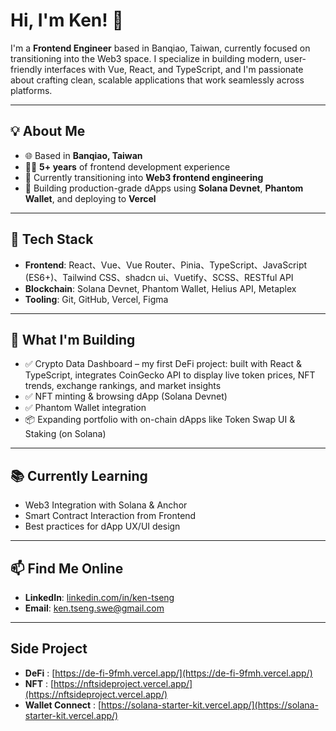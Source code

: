 # Hi, I'm Ken! 👋

I'm a **Frontend Engineer** based in Banqiao, Taiwan, currently focused on transitioning into the Web3 space. I specialize in building modern, user-friendly interfaces with Vue, React, and TypeScript, and I'm passionate about crafting clean, scalable applications that work seamlessly across platforms.

---

## 💡 About Me

- 🌐 Based in **Banqiao, Taiwan**
- 🧑‍💻 **5+ years** of frontend development experience
- 🔁 Currently transitioning into **Web3 frontend engineering**
- 🎯 Building production-grade dApps using **Solana Devnet**, **Phantom Wallet**, and deploying to **Vercel**

---

## 🔧 Tech Stack

- **Frontend**: React、Vue、Vue Router、Pinia、TypeScript、JavaScript (ES6+)、Tailwind CSS、shadcn ui、Vuetify、SCSS、RESTful API
- **Blockchain**: Solana Devnet, Phantom Wallet, Helius API, Metaplex
- **Tooling**: Git, GitHub, Vercel, Figma

---

## 🚀 What I'm Building

- ✅ Crypto Data Dashboard – my first DeFi project: built with React & TypeScript, integrates CoinGecko API to display live token prices, NFT trends, exchange rankings, and market insights
- ✅ NFT minting & browsing dApp (Solana Devnet)
- ✅ Phantom Wallet integration
- 📦 Expanding portfolio with on-chain dApps like Token Swap UI & Staking (on Solana)

---

## 📚 Currently Learning

- Web3 Integration with Solana & Anchor
- Smart Contract Interaction from Frontend
- Best practices for dApp UX/UI design

---

## 📫 Find Me Online

- **LinkedIn**: [linkedin.com/in/ken-tseng](https://www.linkedin.com/in/ken-tseng)  
- **Email**: ken.tseng.swe@gmail.com

---

## Side Project
- **DeFi** : [https://de-fi-9fmh.vercel.app/](https://de-fi-9fmh.vercel.app/)
- **NFT** : [https://nftsideproject.vercel.app/](https://nftsideproject.vercel.app/)
- **Wallet Connect** : [https://solana-starter-kit.vercel.app/](https://solana-starter-kit.vercel.app/)
